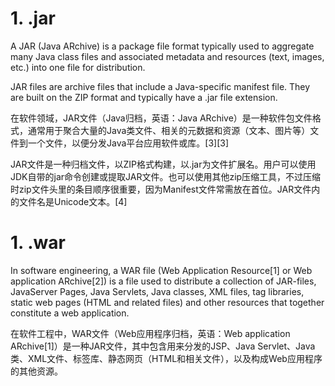 # 1. .jar
A JAR (Java ARchive) is a package file format typically used to aggregate many Java class files and associated metadata and resources (text, images, etc.) into one file for distribution.

JAR files are archive files that include a Java-specific manifest file. They are built on the ZIP format and typically have a .jar file extension.

在软件领域，JAR文件（Java归档，英语：Java ARchive）是一种软件包文件格式，通常用于聚合大量的Java类文件、相关的元数据和资源（文本、图片等）文件到一个文件，以便分发Java平台应用软件或库。[3][3]

JAR文件是一种归档文件，以ZIP格式构建，以.jar为文件扩展名。用户可以使用JDK自带的jar命令创建或提取JAR文件。也可以使用其他zip压缩工具，不过压缩时zip文件头里的条目顺序很重要，因为Manifest文件常需放在首位。JAR文件内的文件名是Unicode文本。[4]

# 1. .war
In software engineering, a WAR file (Web Application Resource[1] or Web application ARchive[2]) is a file used to distribute a collection of JAR-files, JavaServer Pages, Java Servlets, Java classes, XML files, tag libraries, static web pages (HTML and related files) and other resources that together constitute a web application.


在软件工程中，WAR文件（Web应用程序归档，英语：Web application ARchive[1]）是一种JAR文件，其中包含用来分发的JSP、Java Servlet、Java类、XML文件、标签库、静态网页（HTML和相关文件），以及构成Web应用程序的其他资源。